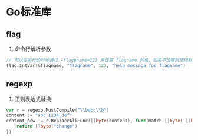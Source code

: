 # Go标准库

## flag
1. 命令行解析参数
```go
// 可以在运行的时候通过 -flagename=123 来设置 flagname 的值，如果不设置则使用默认值
flag.IntVar(&flagname, "flagname", 123, "help message for flagname")
```



## regexp
1. 正则表达式替换
```go
var r = regexp.MustCompile("\\babc\\b")
content := "abc 1234 def"
content_new := r.ReplaceAllFunc([]byte(content), func(match []byte) []byte{
    return []byte("change")
})
```